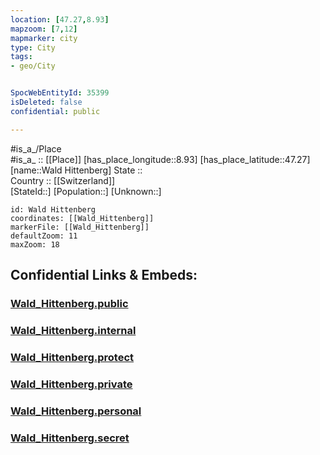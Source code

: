```yaml
---
location: [47.27,8.93] 
mapzoom: [7,12] 
mapmarker: city 
type: City
tags:
- geo/City


SpocWebEntityId: 35399
isDeleted: false
confidential: public

---
```

#is_a_/Place  
#is_a_ :: [[Place]] 
[has_place_longitude::8.93] 
[has_place_latitude::47.27] 
[name::Wald Hittenberg] 
State ::  
Country :: [[Switzerland]]  
[StateId::] 
[Population::] 
[Unknown::] 


```leaflet
id: Wald Hittenberg
coordinates: [[Wald_Hittenberg]] 
markerFile: [[Wald_Hittenberg]] 
defaultZoom: 11 
maxZoom: 18
```


## Confidential Links & Embeds: 

### [Wald_Hittenberg.public](/_public/\Earth\Continent\Europe\Europe~Central\Switzerland\Switzerland~Cantons\St.Gallen,Canton\CityWald_Hittenberg.public.md) 

### [Wald_Hittenberg.internal](/_internal/\Earth\Continent\Europe\Europe~Central\Switzerland\Switzerland~Cantons\St.Gallen,Canton\CityWald_Hittenberg.internal.md) 

### [Wald_Hittenberg.protect](/_protect/\Earth\Continent\Europe\Europe~Central\Switzerland\Switzerland~Cantons\St.Gallen,Canton\CityWald_Hittenberg.protect.md) 

### [Wald_Hittenberg.private](/_private/\Earth\Continent\Europe\Europe~Central\Switzerland\Switzerland~Cantons\St.Gallen,Canton\CityWald_Hittenberg.private.md) 

### [Wald_Hittenberg.personal](/_personal/\Earth\Continent\Europe\Europe~Central\Switzerland\Switzerland~Cantons\St.Gallen,Canton\CityWald_Hittenberg.personal.md) 

### [Wald_Hittenberg.secret](/_secret/\Earth\Continent\Europe\Europe~Central\Switzerland\Switzerland~Cantons\St.Gallen,Canton\CityWald_Hittenberg.secret.md)

